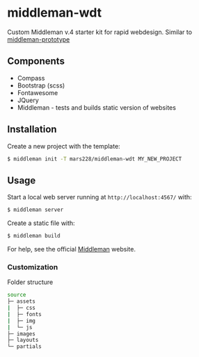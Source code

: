 # middleman-wdt

Custom Middleman v.4 starter kit for rapid webdesign. Similar to [middleman-prototype](https://github.com/skatkov/middleman-prototype)

## Components

- Compass
- Bootstrap (scss)
- Fontawesome
- JQuery
- Middleman - tests and builds static version of websites

## Installation

Create a new project with the template:

```bash
$ middleman init -T mars228/middleman-wdt MY_NEW_PROJECT
```

## Usage

Start a local web server running at `http://localhost:4567/` with:

```bash
$ middleman server
```

Create a static file with:

```bash
$ middleman build
```

For help, see the official [Middleman](http://middlemanapp.com) website.

### Customization

Folder structure

```bash
source
├─ assets
|  ├─ css
|  ├─ fonts
|  ├─ img
|  └─ js
├─ images
├─ layouts
└─ partials
```
